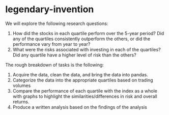 # legendary-invention
We will explore the following research questions:
1.	How did the stocks in each quartile perform over the 5-year period? Did any of the quartiles consistently outperform the others, or did the performance vary from year to year?
2.	What were the risks associated with investing in each of the quartiles? Did any quartile have a higher level of risk than the others?

The rough breakdown of tasks is the following:
1.	Acquire the data, clean the data, and bring the data into pandas.
2.	Categorize the data into the appropriate quartiles based on trading volumes
3.	Compare the performance of each quartile with the index as a whole with graphs to highlight the similarities/differences in risk and overall returns.
4.	Produce a written analysis based on the findings of the analysis
